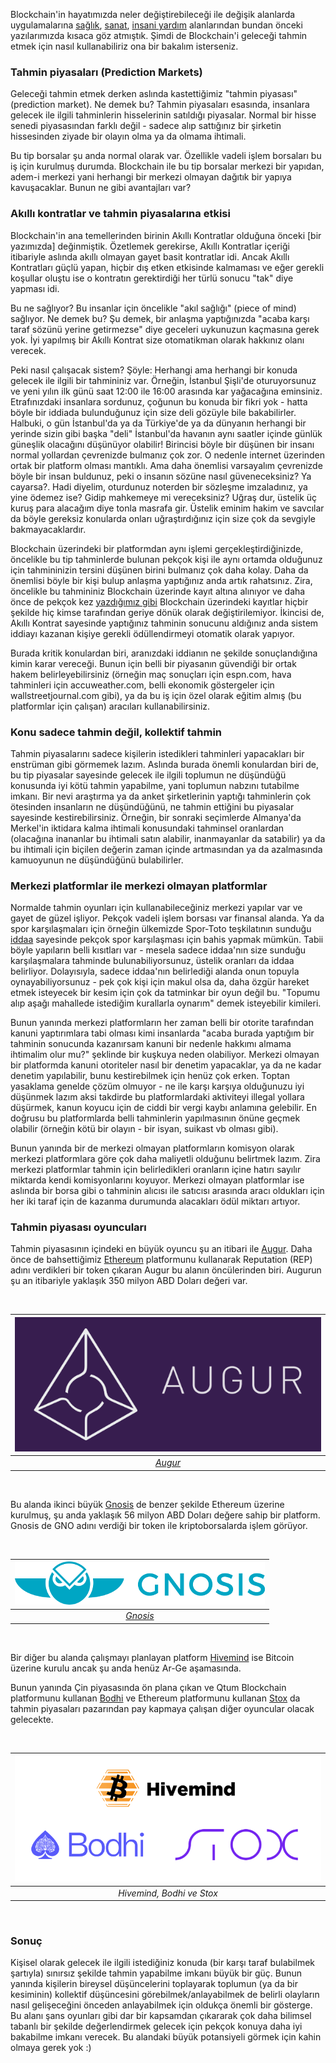 
Blockchain'in hayatımızda neler değiştirebileceği ile değişik alanlarda uygulamalarına [sağlık](http://ademimerkezi.com/genel/2018/04/17/saglik-icin-blockchain.html), [sanat](http://ademimerkezi.com/genel/2018/04/06/sanat-icin-blockchain.html), [insani yardım](http://ademimerkezi.com/genel/2018/03/29/Iyilik-icin-blockchain.html) alanlarından bundan önceki yazılarımızda kısaca göz atmıştık. Şimdi de Blockchain'i geleceği tahmin etmek için nasıl kullanabiliriz ona bir bakalım isterseniz.  

### Tahmin piyasaları (Prediction Markets)

Geleceği tahmin etmek derken aslında kastettiğimiz "tahmin piyasası" (prediction market). Ne demek bu? Tahmin piyasaları esasında, insanlara gelecek ile ilgili tahminlerin hisselerinin satıldığı piyasalar. Normal bir hisse senedi piyasasından farklı değil - sadece alıp sattığınız bir şirketin hissesinden ziyade bir olayın olma ya da olmama ihtimali. 

Bu tip borsalar şu anda normal olarak var. Özellikle vadeli işlem borsaları bu iş için kurulmuş durumda.  Blockchain ile bu tip borsalar merkezi bir yapıdan, adem-i merkezi yani herhangi bir merkezi olmayan dağıtık bir yapıya kavuşacaklar. Bunun ne gibi avantajları var?

### Akıllı kontratlar ve tahmin piyasalarına etkisi

Blockchain'in ana temellerinden birinin Akıllı Kontratlar olduğuna önceki [bir yazımızda] değinmiştik. Özetlemek gerekirse, Akıllı Kontratlar içeriği itibariyle aslında akıllı olmayan gayet basit kontratlar idi. Ancak Akıllı Kontratları güçlü yapan, hiçbir dış etken etkisinde kalmaması ve eğer gerekli koşullar oluştu ise o kontratın gerektirdiği her türlü sonucu "tak" diye yapması idi. 

Bu ne sağlıyor? Bu insanlar için öncelikle "akıl sağlığı" (piece of mind) sağlıyor. Ne demek bu? Şu demek, bir anlaşma yaptığınızda "acaba karşı taraf sözünü yerine getirmezse" diye geceleri uykunuzun kaçmasına gerek yok. İyi yapılmış bir Akıllı Kontrat size otomatikman olarak hakkınız olanı verecek. 

Peki nasıl çalışacak sistem? Şöyle: Herhangi ama herhangi bir konuda gelecek ile ilgili bir tahmininiz var. Örneğin, İstanbul Şişli'de oturuyorsunuz ve yeni yılın ilk günü saat 12:00 ile 16:00 arasında kar yağacağına eminsiniz. Etrafınızdaki insanlara sordunuz, çoğunun bu konuda bir fikri yok - hatta böyle bir iddiada bulunduğunuz için size deli gözüyle bile bakabilirler. Halbuki, o gün İstanbul'da ya da Türkiye'de ya da dünyanın herhangi bir yerinde sizin gibi başka "deli" İstanbul'da havanın aynı saatler içinde günlük güneşlik olacağını düşünüyor olabilir! Birincisi böyle bir düşünen bir insanı normal yollardan çevrenizde bulmanız çok zor. O nedenle internet üzerinden ortak bir platform olması mantıklı. Ama daha önemlisi varsayalım çevrenizde böyle bir insan buldunuz, peki o insanın sözüne nasıl güveneceksiniz? Ya cayarsa?. Hadi diyelim, oturdunuz noterden bir sözleşme imzaladınız, ya yine ödemez ise? Gidip mahkemeye mi vereceksiniz? Uğraş dur, üstelik üç kuruş para alacağım diye tonla masrafa gir. Üstelik eminim hakim ve savcılar da böyle gereksiz konularda onları uğraştırdığınız için size çok da sevgiyle bakmayacaklardır. 

Blockchain üzerindeki bir platformdan aynı işlemi gerçekleştirdiğinizde, öncelikle bu tip tahminlerde bulunan pekçok kişi ile aynı ortamda olduğunuz için tahmininizin tersini düşünen birini bulmanız çok daha kolay. Daha da önemlisi böyle bir kişi bulup anlaşma yaptığınız anda artık rahatsınız. Zira, öncelikle bu tahmininiz Blockchain üzerinde kayıt altına alınıyor ve daha önce de pekçok kez [yazdığımız gibi](http://ademimerkezi.com/genel/2018/03/02/Sahi-nedir-bu-blockchain-allah-askina.html) Blockchain üzerindeki kayıtlar hiçbir şekilde hiç kimse tarafından geriye dönük olarak değiştirilemiyor. İkincisi de, Akıllı Kontrat sayesinde yaptığınız tahminin sonucunu aldığınız anda sistem iddiayı kazanan kişiye gerekli ödüllendirmeyi otomatik olarak yapıyor. 

Burada kritik konulardan biri, aranızdaki iddianın ne şekilde sonuçlandığına kimin karar vereceği. Bunun için belli bir piyasanın güvendiği bir ortak hakem belirleyebilirsiniz (örneğin maç sonuçları için espn.com, hava tahminleri için accuweather.com, belli ekonomik göstergeler için wallstreetjournal.com gibi), ya da bu iş için özel olarak eğitim almış (bu platformlar için çalışan) aracıları kullanabilirsiniz. 

### Konu sadece tahmin değil, kollektif tahmin

Tahmin piyasalarını sadece kişilerin istedikleri tahminleri yapacakları bir enstrüman gibi görmemek lazım. Aslında burada önemli konulardan biri de, bu tip piyasalar sayesinde gelecek ile ilgili toplumun ne düşündüğü konusunda iyi kötü tahmin yapabilme, yani toplumun nabzını tutabilme imkanı. Bir nevi araştırma ya da anket şirketlerinin yaptığı tahminlerin çok ötesinden insanların ne düşündüğünü, ne tahmin ettiğini bu piyasalar sayesinde kestirebilirsiniz. Örneğin, bir sonraki seçimlerde Almanya'da Merkel'in iktidara kalma ihtimali konusundaki tahminsel oranlardan (olacağına inananlar bu ihtimali satın alabilir, inanmayanlar da satabilir) ya da bu ihtimali için biçilen değerin zaman içinde artmasından ya da azalmasında kamuoyunun ne düşündüğünü bulabilirler. 

### Merkezi platformlar ile merkezi olmayan platformlar

Normalde tahmin oyunları için kullanabileceğiniz merkezi yapılar var ve gayet de güzel işliyor. Pekçok vadeli işlem borsası var finansal alanda. Ya da spor karşılaşmaları için örneğin ülkemizde Spor-Toto teşkilatının sunduğu [iddaa](https://www.iddaa.com/) sayesinde pekçok spor karşılaşması için bahis yapmak mümkün. Tabii böyle yapıların belli kısıtları var - mesela sadece iddaa'nın size sunduğu karşılaşmalara tahminde bulunabiliyorsunuz, üstelik oranları da iddaa belirliyor. Dolayısıyla, sadece iddaa'nın belirlediği alanda onun topuyla oynayabiliyorsunuz - pek çok kişi için makul olsa da, daha özgür hareket etmek isteyecek bir kesim için çok da tatminkar bir oyun değil bu. "Topumu alıp aşağı mahallede istediğim kurallarla oynarım" demek isteyebilir kimileri.

Bunun yanında merkezi platformların her zaman belli bir otorite tarafından kanuni yaptırımlara tabi olması kimi insanlarda "acaba burada yaptığım bir tahminin sonucunda kazanırsam kanuni bir nedenle hakkımı almama ihtimalim olur mu?" şeklinde bir kuşkuya neden olabiliyor. Merkezi olmayan bir platformda kanuni otoriteler nasıl bir denetim yapacaklar, ya da ne kadar denetim yapılabilir, bunu kestirebilmek için henüz çok erken. Toptan yasaklama genelde çözüm olmuyor - ne ile karşı karşıya olduğunuzu iyi düşünmek lazım aksi takdirde bu platformlardaki aktiviteyi illegal yollara düşürmek, kanun koyucu için de ciddi bir vergi kaybı anlamına gelebilir. En doğrusu bu platformlarda belli tahminlerin yapılmasının önüne geçmek olabilir (örneğin kötü bir olayın - bir isyan, suikast vb olması gibi). 

Bunun yanında bir de merkezi olmayan platformların komisyon olarak merkezi platformlara göre çok daha maliyetli olduğunu belirtmek lazım. Zira merkezi platformlar tahmin için belirledikleri oranların içine hatırı sayılır miktarda kendi komisyonlarını koyuyor. Merkezi olmayan platformlar ise aslında bir borsa gibi o tahminin alıcısı ile satıcısı arasında aracı oldukları için her iki taraf için de kazanma durumunda alacakları ödül miktarı artıyor.  

### Tahmin piyasası oyuncuları

Tahmin piyasasının içindeki en büyük oyuncu şu an itibari ile [Augur](http://www.augur.net). Daha önce de bahsettiğimiz [Ethereum](https://ethereum.org/) platformunu kullanarak Reputation (REP) adını verdikleri bir token çıkaran Augur bu alanın öncülerinden biri. Augurun şu an itibariyle yaklaşık 350 milyon ABD Doları değeri var. 

&nbsp;

| ![augur-logo.png](/assets/augur-logo-600.png) | 
|:--:| 
| *[Augur](http://www.augur.net)* |

&nbsp;

Bu alanda ikinci büyük [Gnosis](https://gnosis.pm/) de benzer şekilde Ethereum üzerine kurulmuş, şu anda yaklaşık 56 milyon ABD Doları değere sahip bir platform. Gnosis de GNO adını verdiği bir token ile kriptoborsalarda işlem görüyor. 

&nbsp;

| ![gnosis_logo-400.png](/assets/gnosis_logo-400.png) | 
|:--:| 
| *[Gnosis](https://gnosis.pm/)* |

&nbsp;

Bir diğer bu alanda çalışmayı planlayan platform [Hivemind](http://bitcoinhivemind.com/) ise Bitcoin üzerine kurulu ancak şu anda henüz Ar-Ge aşamasında. 

Bunun yanında Çin piyasasında ön plana çıkan ve Qtum Blockchain platformunu kullanan [Bodhi](https://www.bodhi.network/) ve Ethereum platformunu kullanan [Stox](https://www.stox.com/) da tahmin piyasaları pazarından pay kapmaya çalışan diğer oyuncular olacak gelecekte. 

&nbsp;

| ![hivemind-bodhi-stox-logos.png](/assets/hivemind-bodhi-stox-logos-800.png) | 
|:--:| 
| *Hivemind, Bodhi ve Stox* |

&nbsp;

### Sonuç

Kişisel olarak gelecek ile ilgili istediğiniz konuda (bir karşı taraf bulabilmek şartıyla) sınırsız şekilde tahmin yapabilme imkanı büyük bir güç. Bunun yanında kişilerin bireysel düşüncelerini toplayarak toplumun (ya da bir kesiminin) kollektif düşüncesini görebilmek/anlayabilmek de belirli olayların nasıl gelişeceğini önceden anlayabilmek için oldukça önemli bir gösterge. Bu alanı şans oyunları gibi dar bir kapsamdan çıkararak çok daha bilimsel tabanlı bir şekilde değerlendirmek gelecek için pekçok konuya daha iyi bakabilme imkanı verecek. Bu alandaki büyük potansiyeli görmek için kahin olmaya gerek yok :)






